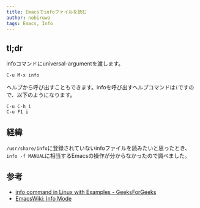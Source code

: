 ```yaml
---
title: Emacsでinfoファイルを読む
author: nobiruwa
tags: Emacs, Info
---
```


## tl;dr

infoコマンドにuniversal-argumentを渡します。

```
C-u M-x info
```

ヘルプから呼び出すこともできます。infoを呼び出すヘルプコマンドは`i`ですので、以下のようになります。

```
C-u C-h i
C-u F1 i
```

## 経緯

`/usr/share/info`に登録されていないinfoファイルを読みたいと思ったとき、`info -f MANUAL`に相当するEmacsの操作が分からなかったので調べました。

## 参考

- [info command in Linux with Examples - GeeksForGeeks](https://www.geeksforgeeks.org/info-command-in-linux-with-examples/)
- [EmacsWiki: Info Mode](https://www.emacswiki.org/emacs/InfoMode)
